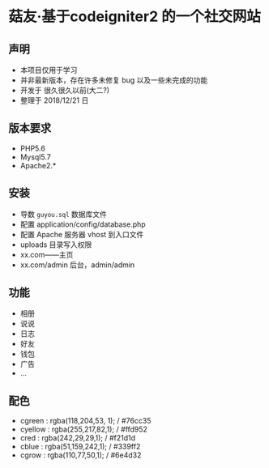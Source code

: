 # 菇友·基于codeigniter2 的一个社交网站

## 声明

* 本项目仅用于学习
* 并非最新版本，存在许多未修复 bug 以及一些未完成的功能
* 开发于 很久很久以前(大二?)
* 整理于 2018/12/21 日

## 版本要求
* PHP5.6
* Mysql5.7
* Apache2.*

## 安装
* 导数 `guyou.sql` 数据库文件
* 配置 application/config/database.php
* 配置 Apache 服务器 vhost 到入口文件
* uploads 目录写入权限
* xx.com——主页
* xx.com/admin  后台，admin/admin

## 功能

* 相册
* 说说
* 日志
* 好友
* 钱包
* 广告
* ...

## 配色

- cgreen : rgba(118,204,53, 1); / #76cc35
- cyellow : rgba(255,217,82,1); / #ffd952
- cred : rgba(242,29,29,1); / #f21d1d
- cblue : rgba(51,159,242,1); / #339ff2
- cgrow : rgba(110,77,50,1); / #6e4d32